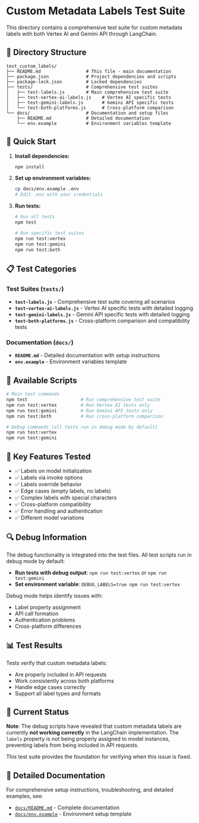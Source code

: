 # Custom Metadata Labels Test Suite

This directory contains a comprehensive test suite for custom metadata labels with both Vertex AI and Gemini API through LangChain.

## 📁 Directory Structure

```
test_custom_labels/
├── README.md                 # This file - main documentation
├── package.json              # Project dependencies and scripts
├── package-lock.json         # Locked dependencies
├── tests/                    # Comprehensive test suites
│   ├── test-labels.js        # Main comprehensive test suite
│   ├── test-vertex-ai-labels.js    # Vertex AI specific tests
│   ├── test-gemini-labels.js       # Gemini API specific tests
│   └── test-both-platforms.js      # Cross-platform comparison
└── docs/                     # Documentation and setup files
    ├── README.md             # Detailed documentation
    └── env.example           # Environment variables template
```

## 🚀 Quick Start

1. **Install dependencies:**

   ```bash
   npm install
   ```

2. **Set up environment variables:**

   ```bash
   cp docs/env.example .env
   # Edit .env with your credentials
   ```

3. **Run tests:**

   ```bash
   # Run all tests
   npm test

   # Run specific test suites
   npm run test:vertex
   npm run test:gemini
   npm run test:both
   ```

## 📋 Test Categories

### **Test Suites** (`tests/`)

- **`test-labels.js`** - Comprehensive test suite covering all scenarios
- **`test-vertex-ai-labels.js`** - Vertex AI specific tests with detailed logging
- **`test-gemini-labels.js`** - Gemini API specific tests with detailed logging
- **`test-both-platforms.js`** - Cross-platform comparison and compatibility tests

### **Documentation** (`docs/`)

- **`README.md`** - Detailed documentation with setup instructions
- **`env.example`** - Environment variables template

## 🔧 Available Scripts

```bash
# Main test commands
npm test                    # Run comprehensive test suite
npm run test:vertex         # Run Vertex AI tests only
npm run test:gemini         # Run Gemini API tests only
npm run test:both           # Run cross-platform comparison

# Debug commands (all tests run in debug mode by default)
npm run test:vertex
npm run test:gemini
```

## 🎯 Key Features Tested

- ✅ Labels on model initialization
- ✅ Labels via invoke options
- ✅ Labels override behavior
- ✅ Edge cases (empty labels, no labels)
- ✅ Complex labels with special characters
- ✅ Cross-platform compatibility
- ✅ Error handling and authentication
- ✅ Different model variations

## 🔍 Debug Information

The debug functionality is integrated into the test files. All test scripts run in debug mode by default:

- **Run tests with debug output**: `npm run test:vertex` or `npm run test:gemini`
- **Set environment variable**: `DEBUG_LABELS=true npm run test:vertex`

Debug mode helps identify issues with:

- Label property assignment
- API call formation
- Authentication problems
- Cross-platform differences

## 📊 Test Results

Tests verify that custom metadata labels:

- Are properly included in API requests
- Work consistently across both platforms
- Handle edge cases correctly
- Support all label types and formats

## 🚨 Current Status

**Note**: The debug scripts have revealed that custom metadata labels are currently **not working correctly** in the LangChain implementation. The `labels` property is not being properly assigned to model instances, preventing labels from being included in API requests.

This test suite provides the foundation for verifying when this issue is fixed.

## 📖 Detailed Documentation

For comprehensive setup instructions, troubleshooting, and detailed examples, see:

- [`docs/README.md`](docs/README.md) - Complete documentation
- [`docs/env.example`](docs/env.example) - Environment setup template
